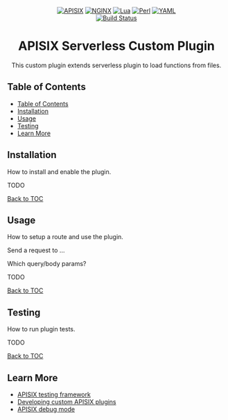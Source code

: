 <div align="center">

[![APISIX][apisix-shield]][apisix-url]
[![NGINX][nginx-shield]][nginx-url]
[![Lua][lua-shield]][lua-url]
[![Perl][perl-shield]][perl-url]
[![YAML][yaml-shield]][yaml-url]\
[![Build Status](https://github.com/mikyll/apisix-plugin-serverless/actions/workflows/ci.yml/badge.svg)](https://github.com/mikyll/apisix-plugin-serverless/actions)

# APISIX Serverless Custom Plugin

This custom plugin extends serverless plugin to load functions from files.

</div>

## Table of Contents

- [Table of Contents](#table-of-contents)
- [Installation](#installation)
- [Usage](#usage)
- [Testing](#testing)
- [Learn More](#learn-more)

## Installation

How to install and enable the plugin.

TODO

[Back to TOC](#table-of-contents)

## Usage

How to setup a route and use the plugin.

Send a request to ...

Which query/body params?

TODO

[Back to TOC](#table-of-contents)

## Testing

How to run plugin tests.

TODO

[Back to TOC](#table-of-contents)

## Learn More

- [APISIX testing framework](https://apisix.apache.org/docs/apisix/internal/testing-framework)
- [Developing custom APISIX plugins](https://apisix.apache.org/docs/apisix/plugin-develop)
- [APISIX debug mode](https://apisix.apache.org/docs/apisix/architecture-design/debug-mode)

<!-- GitHub Shields -->

[apisix-shield]: https://custom-icon-badges.demolab.com/badge/APISIX-grey.svg?logo=apisix_logo
[apisix-url]: https://apisix.apache.org/
[nginx-shield]: https://img.shields.io/badge/Nginx-%23009639.svg?logo=nginx
[nginx-url]: https://nginx.org/en/

[lua-shield]: https://img.shields.io/badge/Lua-%232C2D72.svg?logo=lua&logoColor=white
[lua-url]: https://www.lua.org/
[perl-shield]: https://img.shields.io/badge/Perl-%2339457E.svg?logo=perl&logoColor=white
[perl-url]: https://www.perl.org/
[yaml-shield]: https://img.shields.io/badge/YAML-%23ffffff.svg?logo=yaml&logoColor=151515
[yaml-url]: https://yaml.org/

